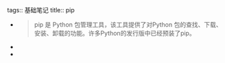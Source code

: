 tags:: 基础笔记
title:: pip

- > pip 是 Python 包管理工具，该工具提供了对Python 包的查找、下载、安装、卸载的功能。许多Python的发行版中已经预装了pip。
-
-